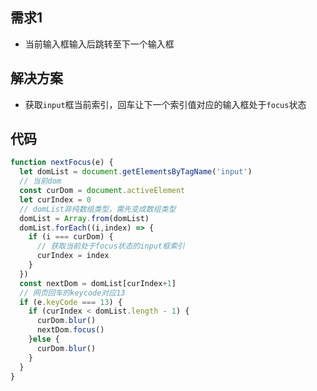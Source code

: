 ## 需求1
* 当前输入框输入后跳转至下一个输入框
## 解决方案
* 获取`input`框当前索引，回车让下一个索引值对应的输入框处于`focus`状态
## 代码
```javascript
function nextFocus(e) {
  let domList = document.getElementsByTagName('input')
  // 当前dom
  const curDom = document.activeElement
  let curIndex = 0
  // domList非纯数组类型，需先变成数组类型
  domList = Array.from(domList)
  domList.forEach((i,index) => {
    if (i === curDom) {
      // 获取当前处于focus状态的input框索引
      curIndex = index
    }
  })
  const nextDom = domList[curIndex+1]
  // 网页回车的keycode对应13
  if (e.keyCode === 13) {
    if (curIndex < domList.length - 1) {
      curDom.blur()
      nextDom.focus()
    }else {
      curDom.blur()
    }
  }
}

```